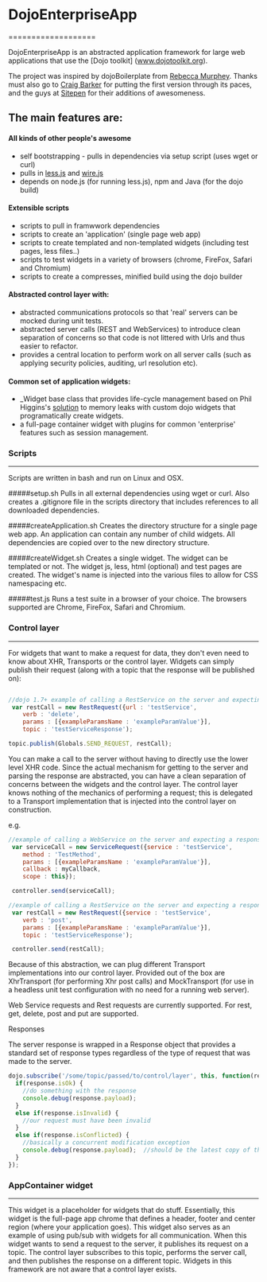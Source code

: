 # DojoEnterpriseApp
===================

DojoEnterpriseApp is an abstracted application framework for large web applications that use the [Dojo toolkit] (www.dojotoolkit.org).

The project was inspired by dojoBoilerplate from [Rebecca Murphey](http://www.github.com/rmurphey).
Thanks must also go to [Craig Barker](http://www.github.com/craigbarker) for putting the first version through its paces, and the guys at [Sitepen](http://www.sitepen.com) for their additions of awesomeness.

The main features are:
----------------------

#### All kinds of other people's awesome
- self bootstrapping - pulls in dependencies via setup script (uses wget or curl)
- pulls in [less.js](https://github.com/cloudhead/less.js) and [wire.js](https://github.com/briancavalier/wire)
- depends on node.js (for running less.js), npm and Java (for the dojo build)

#### Extensible scripts
- scripts to pull in framwwork dependencies
- scripts to create an 'application' (single page web app)
- scripts to create templated and non-templated widgets (including test pages, less files..)
- scripts to test widgets in a variety of browsers (chrome, FireFox, Safari and Chromium)
- scripts to create a compresses, minified build using the dojo builder

#### Abstracted control layer with:
- abstracted communications protocols so that 'real' servers can be mocked during unit tests.
- abstracted server calls (REST and WebServices) to introduce clean separation of concerns so that code is not littered with Urls and thus easier to refactor.
- provides a central location to perform work on all server calls (such as applying security policies, auditing, url resolution etc).

#### Common set of application widgets:
- _Widget base class that provides life-cycle management based on Phil Higgins's [solution](http://higginsforpresident.net/2010/01/widgets-within-widgets) to memory leaks with custom dojo widgets that programatically create widgets.
- a full-page container widget with plugins for common 'enterprise' features such as session management.

### Scripts
-----------

Scripts are written in bash and run on Linux and OSX.

#####setup.sh
Pulls in all external dependencies using wget or curl. Also creates a .gitignore file in the scripts directory that includes references to all downloaded dependencies.

#####createApplication.sh
Creates the directory structure for a single page web app. An application can contain any number of child widgets. All dependencies are copied over to the new directory structure.

#####createWidget.sh
Creates a single widget. The widget can be templated or not. The widget js, less, html (optional) and test pages are created. The widget's name is injected into the various files to allow for CSS namespacing etc.

#####test.js
Runs a test suite in a browser of your choice. The browsers supported are Chrome, FireFox, Safari and Chromium.




### Control layer
 -------------

For widgets that want to make a request for data, they don't even need to know about XHR, Transports or the control layer.
Widgets can simply publish their request (along with a topic that the response will be published on):

```javascript

//dojo 1.7+ example of calling a RestService on the server and expecting a response to be published to a topic
 var restCall = new RestRequest({url : 'testService',
    verb : 'delete',
    params : [{exampleParamsName : 'exampleParamValue'}],
    topic : 'testServiceResponse');

topic.publish(Globals.SEND_REQUEST, restCall);
```

 You can make a call to the server without having to directly use the lower level XHR code. Since the actual mechanism
 for getting to the server and parsing the response are abstracted, you can have a clean separation of concerns between the
 widgets and the control layer. The control layer knows nothing of the mechanics of performing a request; this is
 delegated to a Transport implementation that is injected into the control layer on construction.

 e.g.

```javascript
//example of calling a WebService on the server and expecting a response on a callaback function
 var serviceCall = new ServiceRequest({service : 'testService',
    method : 'TestMethod',
    params : [{exampleParamsName : 'exampleParamValue'}],
    callback : myCallback,
    scope : this});

 controller.send(serviceCall);

//example of calling a RestService on the server and expecting a response to be published to a topic
 var restCall = new RestRequest({service : 'testService',
    verb : 'post',
    params : [{exampleParamsName : 'exampleParamValue'}],
    topic : 'testServiceResponse');

 controller.send(restCall);
```
 Because of this abstraction, we can plug different Transport implementations into our control layer.
 Provided out of the box are XhrTransport (for performing Xhr post calls) and MockTransport (for use in a headless
 unit test configuration with no need for a running web server).

 Web Service requests and Rest requests are currently supported. For rest, get, delete, post and put are supported.
 
 Responses
 
 The server response is wrapped in a Response object that provides a standard set of response types regardless of 
 the type of request that was made to the server.
 
```javascript
dojo.subscribe('/some/topic/passed/to/control/layer', this, function(response) {
  if(response.isOk) {
    //do something with the response
    console.debug(response.payload);
  }  
  else if(response.isInvalid) {
    //our request must have been invalid
  }
  else if(response.isConflicted) {
    //basically a concurrent modification exception
    console.debug(response.payload);  //should be the latest copy of the resource we tried to mutate
  }
});
```
 


### AppContainer widget
 -------------------

 This widget is a placeholder for widgets that do stuff. Essentially, this widget is the full-page app chrome that
 defines a header, footer and center region (where your application goes). This widget also serves as an example
 of using pub/sub with widgets for all communication. When this widget wants to send a request to the server, it
 publishes its request on a topic. The control layer subscribes to this topic, performs the server call, and then
 publishes the response on a different topic.
 Widgets in this framework are not aware that a control layer exists.